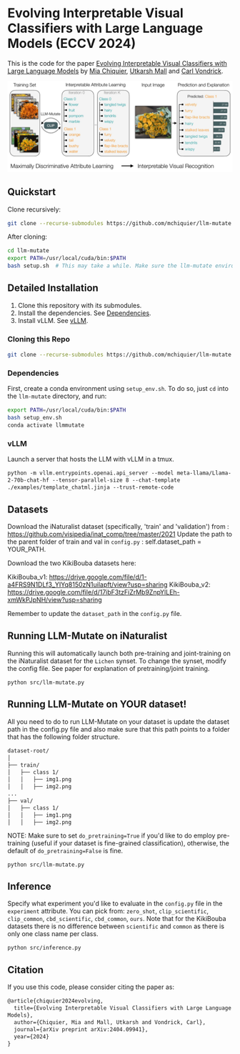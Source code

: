 # Evolving Interpretable Visual Classifiers with Large Language Models (ECCV 2024)

This is the code for the paper [Evolving Interpretable Visual Classifiers with Large Language Models](https://llm-mutate.cs.columbia.edu/) by [Mia Chiquier](https://www.cs.columbia.edu/~mia.chiquier/), [Utkarsh Mall](https://www.cs.columbia.edu/~utkarshm/) and [Carl Vondrick](https://www.cs.columbia.edu/~vondrick/). 


![teaser](teaser.jpg "Teaser")

## Quickstart
Clone recursively:
```bash
git clone --recurse-submodules https://github.com/mchiquier/llm-mutate.git
```

After cloning:
```bash
cd llm-mutate
export PATH=/usr/local/cuda/bin:$PATH
bash setup.sh  # This may take a while. Make sure the llm-mutate environment is active
```

## Detailed Installation
1. Clone this repository with its submodules.
2. Install the dependencies. See [Dependencies](#Dependencies).
3. Install vLLM. See [vLLM](#vLLM).

### Cloning this Repo

```bash
git clone --recurse-submodules https://github.com/mchiquier/llm-mutate.git
```

### Dependencies

First, create a conda environment using `setup_env.sh`. 
To do so, just `cd` into the `llm-mutate` directory, and run:

```bash
export PATH=/usr/local/cuda/bin:$PATH
bash setup_env.sh
conda activate llmmutate
```

### vLLM

Launch a server that hosts the LLM with vLLM in a tmux.
``` 
python -m vllm.entrypoints.openai.api_server --model meta-llama/Llama-2-70b-chat-hf --tensor-parallel-size 8 --chat-template ./examples/template_chatml.jinja --trust-remote-code
```

## Datasets

Download the iNaturalist dataset (specifically, 'train' and 'validation') from : https://github.com/visipedia/inat_comp/tree/master/2021 
Update the path to the parent folder of train and val in `config.py` : self.dataset_path = YOUR_PATH.

Download the two KikiBouba datasets here:

KikiBouba_v1: https://drive.google.com/file/d/1-a4FRS9N1DLf3_YIYq8150zN1uilapft/view?usp=sharing
KikiBouba_v2: https://drive.google.com/file/d/17ibF3tzFiZrMb9ZnpYlLEh-xmWkPJpNH/view?usp=sharing

Remember to update the `dataset_path` in the `config.py` file.

## Running LLM-Mutate on iNaturalist

Running this will automatically launch both pre-training and joint-training on the iNaturalist dataset for the `Lichen` synset. To change the synset, modify the config file. See paper for explanation of pretraining/joint training. 
```
python src/llm-mutate.py
```

## Running LLM-Mutate on YOUR dataset!

All you need to do to run LLM-Mutate on your dataset is update the dataset path in the config.py file and also make sure that this path points to a folder that has the following folder structure. 

```
dataset-root/
│
├── train/
│   ├── class 1/
│   │   ├── img1.png 
│   │   ├── img2.png 
...
├── val/
│   ├── class 1/
│   │   ├── img1.png 
│   │   ├── img2.png 
```

NOTE: Make sure to set `do_pretraining=True` if you'd like to do employ pre-training (useful if your dataset is fine-grained classification), otherwise, the default of `do_pretraining=False` is fine.

```
python src/llm-mutate.py
```

## Inference

Specify what experiment you'd like to evaluate in the `config.py` file in the `experiment` attribute. You can pick from: `zero_shot`, `clip_scientific`, `clip_common`, `cbd_scientific`, `cbd_common`, `ours`. Note that for the KikiBouba datasets there is no difference between `scientific` and `common` as there is only one class name per class. 
```
python src/inference.py
```

## Citation

If you use this code, please consider citing the paper as:

```
@article{chiquier2024evolving,
  title={Evolving Interpretable Visual Classifiers with Large Language Models},
  author={Chiquier, Mia and Mall, Utkarsh and Vondrick, Carl},
  journal={arXiv preprint arXiv:2404.09941},
  year={2024}
}
```
